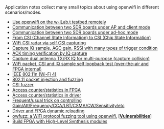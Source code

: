 <!--
Author: Xianjun jiao
SPDX-FileCopyrightText: 2019 UGent
SPDX-License-Identifier: AGPL-3.0-or-later
-->

Application notes collect many small topics about using openwifi in different scenarios/modes.

- [Use openwifi on the w-iLab.t testbed remotely](https://doc.ilabt.imec.be/ilabt/wilab/tutorials/openwifi.html)
- [Communication between two SDR boards under AP and client mode](ap-client-two-sdr.md)
- [Communication between two SDR boards under ad-hoc mode](ad-hoc-two-sdr.md)
- [From CSI (Channel State Information) to CSI (Chip State Information)](csi.md)
- [WiFi CSI radar via self CSI capturing](radar-self-csi.md)
- [Capture IQ sample, AGC gain, RSSI with many types of trigger condition](iq.md)
- [ACK timing verification by IQ capture](iq_ack_timing.md)
- [Capture dual antenna TX/RX IQ for multi-purpose (capture collision)](iq_2ant.md)
- [WiFi packet, CSI and IQ sample self loopback test (over-the-air and FPGA internal)](packet-iq-self-loopback-test.md)
- [IEEE 802.11n (Wi-Fi 4)](ieee80211n.md)
- [802.11 packet injection and fuzzing](inject_80211.md)
- [CSI fuzzer](csi_fuzzer.md)
- [Access counter/statistics in FPGA](perf_counter.md)
- [Access counter/statistics in driver](driver_stat.md)
- [Frequent/usual trick on controlling Gain/Att/Frequency/CCA/LBT/CSMA/CW/Sensitivity/etc](frequent_trick.md)
- [Driver and FPGA dynamic reloading](drv_fpga_dynamic_loading.md)
- [owfuzz: a WiFi protocol fuzzing tool using openwifi.](https://github.com/alipay/WiFi-Protocol-Fuzzing-Tool) [[**Vulnerabilities**]](https://github.com/alipay/Owfuzz#discovered-vulnerabilities)
- [Build FPGA with High-Level Synthesis modules](hls.md)
